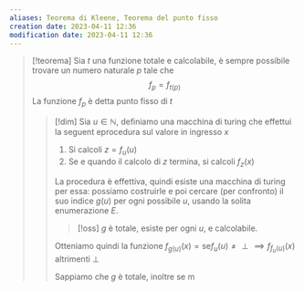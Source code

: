 ```yaml
---
aliases: Teorema di Kleene, Teorema del punto fisso
creation date: 2023-04-11 12:36
modification date: 2023-04-11 12:36
---
```


>[!teorema]
>Sia $t$ una funzione totale e calcolabile, è sempre possibile trovare un numero naturale $p$ tale che
>$$f_{p} = f_{t(p)}$$
>La funzione $f_{p}$ è detta punto fisso di $t$
>
>>[!dim]
>>Sia $u \in \mathbb{N}$, definiamo una macchina di turing che effettui la seguent eprocedura sul valore in ingresso $x$
>>1. Si calcoli $z = f_{u}(u)$
>>2. Se e quando il calcolo di $z$ termina, si calcoli $f_{z}(x)$
>>
>>La procedura è effettiva, quindi esiste una macchina di turing per essa:
>>possiamo costruirle e poi cercare (per confronto) il suo indice $g(u)$ per ogni possibile $u$, usando la solita enumerazione $E$.
>>
>>>[!oss]
>>>$g$ è totale, esiste per ogni $u$, e calcolabile.
>>
>>Otteniamo quindi la funzione $f_{g(u)}(x) = \text{se} f_{u}(u) \neq \perp \implies f_{f_{u}(u)}(x)$ altrimenti $\perp$
>>
>>Sappiamo che $g$ è totale, inoltre se m


